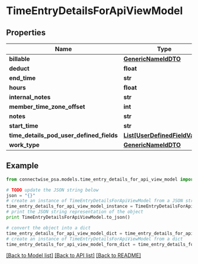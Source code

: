 # TimeEntryDetailsForApiViewModel


## Properties
Name | Type | Description | Notes
------------ | ------------- | ------------- | -------------
**billable** | [**GenericNameIdDTO**](GenericNameIdDTO.md) |  | [optional] 
**deduct** | **float** |  | [optional] 
**end_time** | **str** |  | [optional] 
**hours** | **float** |  | [optional] 
**internal_notes** | **str** |  | [optional] 
**member_time_zone_offset** | **int** |  | [optional] 
**notes** | **str** |  | [optional] 
**start_time** | **str** |  | [optional] 
**time_details_pod_user_defined_fields** | [**List[UserDefinedFieldValue]**](UserDefinedFieldValue.md) |  | [optional] 
**work_type** | [**GenericNameIdDTO**](GenericNameIdDTO.md) |  | [optional] 

## Example

```python
from connectwise_psa.models.time_entry_details_for_api_view_model import TimeEntryDetailsForApiViewModel

# TODO update the JSON string below
json = "{}"
# create an instance of TimeEntryDetailsForApiViewModel from a JSON string
time_entry_details_for_api_view_model_instance = TimeEntryDetailsForApiViewModel.from_json(json)
# print the JSON string representation of the object
print TimeEntryDetailsForApiViewModel.to_json()

# convert the object into a dict
time_entry_details_for_api_view_model_dict = time_entry_details_for_api_view_model_instance.to_dict()
# create an instance of TimeEntryDetailsForApiViewModel from a dict
time_entry_details_for_api_view_model_form_dict = time_entry_details_for_api_view_model.from_dict(time_entry_details_for_api_view_model_dict)
```
[[Back to Model list]](../README.md#documentation-for-models) [[Back to API list]](../README.md#documentation-for-api-endpoints) [[Back to README]](../README.md)


